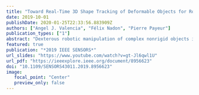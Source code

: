 ```yaml
---
title: "Toward Real-Time 3D Shape Tracking of Deformable Objects for Robotic Manipulation and Shape Control"
date: 2019-10-01
publishDate: 2020-01-25T22:33:56.883909Z
authors: ["Angel J. Valencia", "Félix Nadon", "Pierre Payeur"]
publication_types: ["1"]
abstract: "Dexterous robotic manipulation of complex nonrigid objects is a requirement for automating many delicate tasks. This work explores various sensing and modeling strategies for tracking the 3D shape of objects during manipulation, allowing for more accurate and responsive planning and control of robotic manipulators. These approaches are evaluated in terms of their ability to correctly capture the behaviour of non-rigid objects as well as their computational complexity, which is strongly constrained by the need for real-time control on robotic platforms with limited computing power."
featured: true
publication: "*2019 IEEE SENSORS*"
url_slides: "https://www.youtube.com/watch?v=gt-Jl6qwl1U"
url_pdf: "https://ieeexplore.ieee.org/document/8956623"
doi: "10.1109/SENSORS43011.2019.8956623"
image: 
   focal_point: "Center" 
   preview_only: false
---
```


